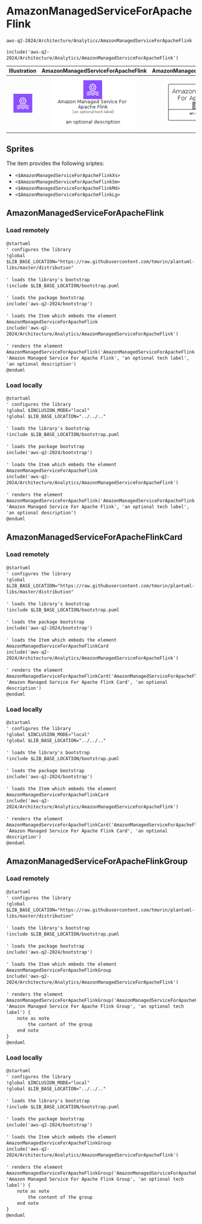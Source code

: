 # AmazonManagedServiceForApacheFlink


```text
aws-q2-2024/Architecture/Analytics/AmazonManagedServiceForApacheFlink
```

```text
include('aws-q2-2024/Architecture/Analytics/AmazonManagedServiceForApacheFlink')
```



| Illustration | AmazonManagedServiceForApacheFlink | AmazonManagedServiceForApacheFlinkCard | AmazonManagedServiceForApacheFlinkGroup |
| :---: | :---: | :---: | :---: |
| ![illustration for Illustration](../../../aws-q2-2024/Architecture/Analytics/AmazonManagedServiceForApacheFlink.png) | ![illustration for AmazonManagedServiceForApacheFlink](../../../aws-q2-2024/Architecture/Analytics/AmazonManagedServiceForApacheFlink.Local.png) | ![illustration for AmazonManagedServiceForApacheFlinkCard](../../../aws-q2-2024/Architecture/Analytics/AmazonManagedServiceForApacheFlinkCard.Local.png) | ![illustration for AmazonManagedServiceForApacheFlinkGroup](../../../aws-q2-2024/Architecture/Analytics/AmazonManagedServiceForApacheFlinkGroup.Local.png) |



## Sprites
The item provides the following sriptes:

- `<$AmazonManagedServiceForApacheFlinkXs>`
- `<$AmazonManagedServiceForApacheFlinkSm>`
- `<$AmazonManagedServiceForApacheFlinkMd>`
- `<$AmazonManagedServiceForApacheFlinkLg>`





## AmazonManagedServiceForApacheFlink

### Load remotely
```plantuml
@startuml
' configures the library
!global $LIB_BASE_LOCATION="https://raw.githubusercontent.com/tmorin/plantuml-libs/master/distribution"

' loads the library's bootstrap
!include $LIB_BASE_LOCATION/bootstrap.puml

' loads the package bootstrap
include('aws-q2-2024/bootstrap')

' loads the Item which embeds the element AmazonManagedServiceForApacheFlink
include('aws-q2-2024/Architecture/Analytics/AmazonManagedServiceForApacheFlink')

' renders the element
AmazonManagedServiceForApacheFlink('AmazonManagedServiceForApacheFlink', 'Amazon Managed Service For Apache Flink', 'an optional tech label', 'an optional description')
@enduml
```

### Load locally
```plantuml
@startuml
' configures the library
!global $INCLUSION_MODE="local"
!global $LIB_BASE_LOCATION="../../.."

' loads the library's bootstrap
!include $LIB_BASE_LOCATION/bootstrap.puml

' loads the package bootstrap
include('aws-q2-2024/bootstrap')

' loads the Item which embeds the element AmazonManagedServiceForApacheFlink
include('aws-q2-2024/Architecture/Analytics/AmazonManagedServiceForApacheFlink')

' renders the element
AmazonManagedServiceForApacheFlink('AmazonManagedServiceForApacheFlink', 'Amazon Managed Service For Apache Flink', 'an optional tech label', 'an optional description')
@enduml
```

## AmazonManagedServiceForApacheFlinkCard

### Load remotely
```plantuml
@startuml
' configures the library
!global $LIB_BASE_LOCATION="https://raw.githubusercontent.com/tmorin/plantuml-libs/master/distribution"

' loads the library's bootstrap
!include $LIB_BASE_LOCATION/bootstrap.puml

' loads the package bootstrap
include('aws-q2-2024/bootstrap')

' loads the Item which embeds the element AmazonManagedServiceForApacheFlinkCard
include('aws-q2-2024/Architecture/Analytics/AmazonManagedServiceForApacheFlink')

' renders the element
AmazonManagedServiceForApacheFlinkCard('AmazonManagedServiceForApacheFlinkCard', 'Amazon Managed Service For Apache Flink Card', 'an optional description')
@enduml
```

### Load locally
```plantuml
@startuml
' configures the library
!global $INCLUSION_MODE="local"
!global $LIB_BASE_LOCATION="../../.."

' loads the library's bootstrap
!include $LIB_BASE_LOCATION/bootstrap.puml

' loads the package bootstrap
include('aws-q2-2024/bootstrap')

' loads the Item which embeds the element AmazonManagedServiceForApacheFlinkCard
include('aws-q2-2024/Architecture/Analytics/AmazonManagedServiceForApacheFlink')

' renders the element
AmazonManagedServiceForApacheFlinkCard('AmazonManagedServiceForApacheFlinkCard', 'Amazon Managed Service For Apache Flink Card', 'an optional description')
@enduml
```

## AmazonManagedServiceForApacheFlinkGroup

### Load remotely
```plantuml
@startuml
' configures the library
!global $LIB_BASE_LOCATION="https://raw.githubusercontent.com/tmorin/plantuml-libs/master/distribution"

' loads the library's bootstrap
!include $LIB_BASE_LOCATION/bootstrap.puml

' loads the package bootstrap
include('aws-q2-2024/bootstrap')

' loads the Item which embeds the element AmazonManagedServiceForApacheFlinkGroup
include('aws-q2-2024/Architecture/Analytics/AmazonManagedServiceForApacheFlink')

' renders the element
AmazonManagedServiceForApacheFlinkGroup('AmazonManagedServiceForApacheFlinkGroup', 'Amazon Managed Service For Apache Flink Group', 'an optional tech label') {
    note as note
        the content of the group
    end note
}
@enduml
```

### Load locally
```plantuml
@startuml
' configures the library
!global $INCLUSION_MODE="local"
!global $LIB_BASE_LOCATION="../../.."

' loads the library's bootstrap
!include $LIB_BASE_LOCATION/bootstrap.puml

' loads the package bootstrap
include('aws-q2-2024/bootstrap')

' loads the Item which embeds the element AmazonManagedServiceForApacheFlinkGroup
include('aws-q2-2024/Architecture/Analytics/AmazonManagedServiceForApacheFlink')

' renders the element
AmazonManagedServiceForApacheFlinkGroup('AmazonManagedServiceForApacheFlinkGroup', 'Amazon Managed Service For Apache Flink Group', 'an optional tech label') {
    note as note
        the content of the group
    end note
}
@enduml
```

